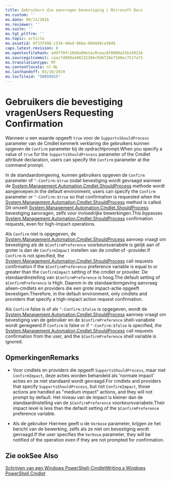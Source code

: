 ```yaml
---
title: Gebruikers die aanvragen bevestiging | Microsoft Docs
ms.custom: ''
ms.date: 09/13/2016
ms.reviewer: ''
ms.suite: ''
ms.tgt_pltfrm: ''
ms.topic: article
ms.assetid: 6f337498-c534-40ed-968a-09d4d9ca3849
caps.latest.revision: 8
ms.openlocfilehash: ed9ff9fc1668a89e1ac0ceac8f0800a15b349226
ms.sourcegitcommit: caac7d098a448232304c9d6728e7340ec7517a71
ms.translationtype: MT
ms.contentlocale: nl-NL
ms.lasthandoff: 03/16/2019
ms.locfileid: "58059555"
---
```

# <a name="users-requesting-confirmation"></a><span data-ttu-id="ceeb6-102">Gebruikers die bevestiging vragen</span><span class="sxs-lookup"><span data-stu-id="ceeb6-102">Users Requesting Confirmation</span></span>

<span data-ttu-id="ceeb6-103">Wanneer u een waarde opgeeft `true` voor de `SupportsShouldProcess` parameter van de Cmdlet kenmerk verklaring die gebruikers kunnen opgeven de `Confirm` parameter bij de opdrachtprompt.</span><span class="sxs-lookup"><span data-stu-id="ceeb6-103">When you specify a value of `true` for the `SupportsShouldProcess` parameter of the Cmdlet attribute declaration, users can specify the `Confirm` parameter at the command prompt.</span></span>

<span data-ttu-id="ceeb6-104">In de standaardomgeving, kunnen gebruikers opgeven de `Confirm` parameter of `"-Confirm:$true` zodat bevestiging wordt gevraagd wanneer de [System.Management.Automation.Cmdlet.ShouldProcess](/dotnet/api/System.Management.Automation.Cmdlet.ShouldProcess) methode wordt aangeroepen.</span><span class="sxs-lookup"><span data-stu-id="ceeb6-104">In the default environment, users can specify the `Confirm` parameter or `"-Confirm:$true` so that confirmation is requested when the [System.Management.Automation.Cmdlet.ShouldProcess](/dotnet/api/System.Management.Automation.Cmdlet.ShouldProcess) method is called.</span></span> <span data-ttu-id="ceeb6-105">Dit omzeilt [System.Management.Automation.Cmdlet.ShouldProcess](/dotnet/api/System.Management.Automation.Cmdlet.ShouldProcess) bevestiging aanvragen, zelfs voor invloedrijke bewerkingen.</span><span class="sxs-lookup"><span data-stu-id="ceeb6-105">This bypasses [System.Management.Automation.Cmdlet.ShouldProcess](/dotnet/api/System.Management.Automation.Cmdlet.ShouldProcess) confirmation requests, even for high-impact operations.</span></span>

<span data-ttu-id="ceeb6-106">Als `Confirm` niet is opgegeven, de [System.Management.Automation.Cmdlet.ShouldProcess](/dotnet/api/System.Management.Automation.Cmdlet.ShouldProcess) aanroep vraagt om bevestiging als de `$ConfirmPreference` voorkeursvariabele is gelijk aan of groter is dan de `ConfirmImpact` instellen van de cmdlet of -provider.</span><span class="sxs-lookup"><span data-stu-id="ceeb6-106">If `Confirm` is not specified, the [System.Management.Automation.Cmdlet.ShouldProcess](/dotnet/api/System.Management.Automation.Cmdlet.ShouldProcess) call requests confirmation if the `$ConfirmPreference` preference variable is equal to or greater than the `ConfirmImpact` setting of the cmdlet or provider.</span></span> <span data-ttu-id="ceeb6-107">De standaardinstelling van `$ConfirmPreference` is hoog.</span><span class="sxs-lookup"><span data-stu-id="ceeb6-107">The default setting of `$ConfirmPreference` is High.</span></span> <span data-ttu-id="ceeb6-108">Daarom in de standaardomgeving aanvraag alleen-cmdlets en providers die een grote impact-actie opgeeft bevestigen.</span><span class="sxs-lookup"><span data-stu-id="ceeb6-108">Therefore, in the default environment, only cmdlets and providers that specify a high-impact action request confirmation.</span></span>

<span data-ttu-id="ceeb6-109">Als `Confirm` false is of als `"-Confirm:$false` is opgegeven, wordt de [System.Management.Automation.Cmdlet.ShouldProcess](/dotnet/api/System.Management.Automation.Cmdlet.ShouldProcess) aanroep vraagt om bevestiging van de gebruiker en de `$ConfirmPreference` shell-variabele wordt genegeerd.</span><span class="sxs-lookup"><span data-stu-id="ceeb6-109">If `Confirm` is false or if `"-Confirm:$false` is specified, the [System.Management.Automation.Cmdlet.ShouldProcess](/dotnet/api/System.Management.Automation.Cmdlet.ShouldProcess) call requests confirmation from the user, and the `$ConfirmPreference` shell variable is ignored.</span></span>

## <a name="remarks"></a><span data-ttu-id="ceeb6-110">Opmerkingen</span><span class="sxs-lookup"><span data-stu-id="ceeb6-110">Remarks</span></span>

- <span data-ttu-id="ceeb6-111">Voor cmdlets en providers die opgeeft `SupportsShouldProcess`, maar niet `ConfirmImpact`, deze acties worden behandeld als 'normale impact' acties en ze niet standaard wordt gevraagd.</span><span class="sxs-lookup"><span data-stu-id="ceeb6-111">For cmdlets and providers that specify `SupportsShouldProcess`, but not `ConfirmImpact`, those actions are handled as "medium impact" actions, and they will not prompt by default.</span></span> <span data-ttu-id="ceeb6-112">Het niveau van de impact is kleiner dan de standaardinstelling van de `$ConfirmPreference` voorkeursvariabele.</span><span class="sxs-lookup"><span data-stu-id="ceeb6-112">Their impact level is less than the default setting of the `$ConfirmPreference` preference variable.</span></span>

- <span data-ttu-id="ceeb6-113">Als de gebruiker Hiermee geeft u de `Verbose` parameter, krijgen ze het bericht van de bewerking, zelfs als ze niet om bevestiging wordt gevraagd.</span><span class="sxs-lookup"><span data-stu-id="ceeb6-113">If the user specifies the `Verbose` parameter, they will be notified of the operation even if they are not prompted for confirmation.</span></span>

## <a name="see-also"></a><span data-ttu-id="ceeb6-114">Zie ook</span><span class="sxs-lookup"><span data-stu-id="ceeb6-114">See Also</span></span>

[<span data-ttu-id="ceeb6-115">Schrijven van een Windows PowerShell-Cmdlet</span><span class="sxs-lookup"><span data-stu-id="ceeb6-115">Writing a Windows PowerShell Cmdlet</span></span>](./writing-a-windows-powershell-cmdlet.md)
